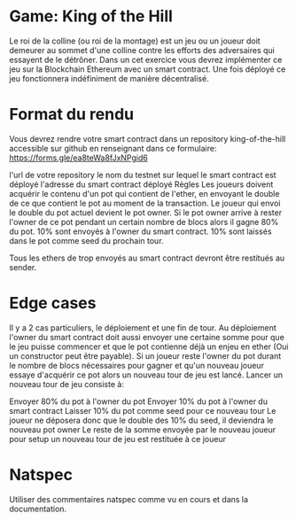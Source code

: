 # Game: King of the Hill
Le roi de la colline (ou roi de la montage) est un jeu ou un joueur doit demeurer au sommet d'une colline contre les efforts des adversaires qui essayent de le détrôner.
Dans un cet exercice vous devrez implémenter ce jeu sur la Blockchain Ethereum avec un smart contract.
Une fois déployé ce jeu fonctionnera indéfiniment de manière décentralisé.

# Format du rendu
Vous devrez rendre votre smart contract dans un repository king-of-the-hill accessible sur github en renseignant dans ce formulaire: https://forms.gle/ea8teWa8fJxNPgid6

l'url de votre repository
le nom du testnet sur lequel le smart contract est déployé
l'adresse du smart contract déployé
Règles
Les joueurs doivent acquérir le contenu d'un pot qui contient de l'ether, en envoyant le double de ce que contient le pot au moment de la transaction.
Le joueur qui envoi le double du pot actuel devient le pot owner.
Si le pot owner arrive à rester l'owner de ce pot pendant un certain nombre de blocs alors il gagne 80% du pot.
10% sont envoyés à l'owner du smart contract.
10% sont laissés dans le pot comme seed du prochain tour.

Tous les ethers de trop envoyés au smart contract devront être restitués au sender.

# Edge cases
Il y a 2 cas particuliers, le déploiement et une fin de tour. Au déploiement l'owner du smart contract doit aussi envoyer une certaine somme pour que le jeu puisse commencer et que le pot contienne déjà un enjeu en ether (Oui un constructor peut être payable).
Si un joueur reste l'owner du pot durant le nombre de blocs nécessaires pour gagner et qu'un nouveau joueur essaye d'acquérir ce pot alors un nouveau tour de jeu est lancé.
Lancer un nouveau tour de jeu consiste à:

Envoyer 80% du pot à l'owner du pot
Envoyer 10% du pot à l'owner du smart contract
Laisser 10% du pot comme seed pour ce nouveau tour
Le joueur ne déposera donc que le double des 10% du seed, il deviendra le nouveau pot owner
Le reste de la somme envoyée par le nouveau joueur pour setup un nouveau tour de jeu est restituée à ce joueur

# Natspec
Utiliser des commentaires natspec comme vu en cours et dans la documentation.